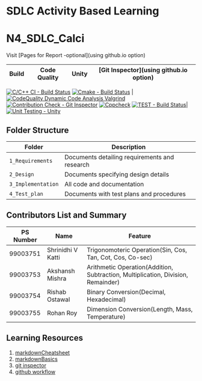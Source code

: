 # SDLC Activity Based Learning

# N4_SDLC_Calci


Visit [Pages for Report -optional](using github.io option)

Build | Code Quality | Unity | [Git Inspector](using github.io option)
------|----------|-------|--------------
[![C/C++ CI - Build Status](https://github.com/99003751/N4_SDLC_Calci/actions/workflows/c-cpp.yml/badge.svg)](https://github.com/99003751/N4_SDLC_Calci/actions/workflows/c-cpp.yml)
[![Cmake - Build Status](https://github.com/99003751/N4_SDLC_Calci/actions/workflows/Cmake.yml/badge.svg)](https://github.com/99003751/N4_SDLC_Calci/actions/workflows/Cmake.yml) |[![CodeQuality Dynamic Code Analysis Valgrind](https://github.com/99003751/N4_SDLC_Calci/actions/workflows/CodeQuality_Dynamic.yml/badge.svg)](https://github.com/99003751/N4_SDLC_Calci/actions/workflows/CodeQuality_Dynamic.yml)
[![Contribution Check - Git Inspector](https://github.com/99003751/N4_SDLC_Calci/actions/workflows/gitInspector.yml/badge.svg)](https://github.com/99003751/N4_SDLC_Calci/actions/workflows/gitInspector.yml)
[![Cppcheck](https://github.com/99003751/N4_SDLC_Calci/actions/workflows/cppcheck.yml/badge.svg)](https://github.com/99003751/N4_SDLC_Calci/actions/workflows/cppcheck.yml)
[![TEST - Build Status](https://github.com/99003751/N4_SDLC_Calci/actions/workflows/test.yml/badge.svg)](https://github.com/99003751/N4_SDLC_Calci/actions/workflows/test.yml)|[![Unit Testing - Unity](https://github.com/99003751/N4_SDLC_Calci/actions/workflows/unity.yml/badge.svg)](https://github.com/99003751/N4_SDLC_Calci/actions/workflows/unity.yml)



## Folder Structure
Folder             | Description
-------------------| -----------------------------------------
`1_Requirements`   | Documents detailing requirements and research
`2_Design`         | Documents specifying design details
`3_Implementation` | All code and documentation
`4_Test_plan`      | Documents with test plans and procedures

## Contributors List and Summary

| PS Number | Name              | Feature                                                                          |
|-----------|-------------------|----------------------------------------------------------------------------------|
| 99003751  | Shrinidhi V Katti | Trigonomoteric Operation(Sin, Cos, Tan, Cot, Cos, Co-sec)                        |
| 99003753  | Akshansh Mishra   | Arithmetic Operation(Addition, Subtraction, Multiplication, Division, Remainder) |
| 99003754  | Rishab Ostawal    | Binary Conversion(Decimal, Hexadecimal)                                          |
| 99003755  | Rohan Roy         | Dimension Conversion(Length, Mass, Temperature)                                  | 


## Learning Resources
1. [markdownCheatsheet](https://github.com/adam-p/markdown-here/wiki/Markdown-Cheatsheet)
2. [markdownBasics](https://guides.github.com/features/mastering-markdown/)
3. [git inspector](https://github.com/ejwa/gitinspector.git)
4. [github workflow](https://docs.github.com/en/actions/learn-github-action)


